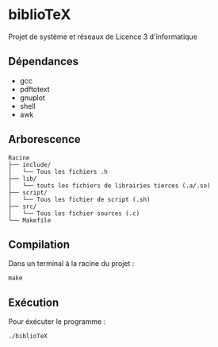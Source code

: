 # biblioTeX

Projet de système et réseaux de Licence 3 d'informatique

## Dépendances

- gcc
- pdftotext
- gnuplot
- shell
- awk

## Arborescence

```
Racine
├── include/
│   └── Tous les fichiers .h
├── lib/
│   └── touts les fichiers de librairies tierces (.a/.so)
├── script/
│   └── Tous les fichier de script (.sh)
├── src/
│   └── Tous les fichier sources (.c)
└── Makefile
```

## Compilation

Dans un terminal à la racine du projet :

`make`

## Exécution

Pour éxécuter le programme :

`./biblioTeX`
